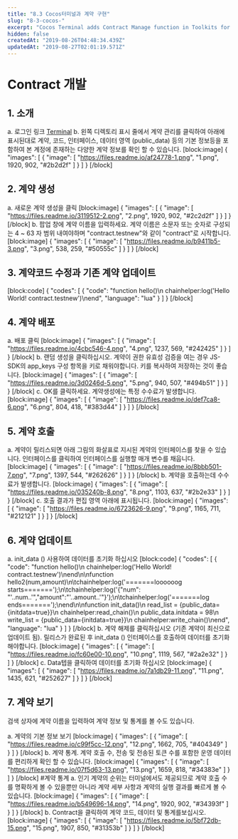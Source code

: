 ```yaml
---
title: "8.3 Cocos터미널과 계약 구현"
slug: "8-3-cocos-"
excerpt: "Cocos Terminal adds Contract Manage function in Toolkits for​ developers to create, update contracts, and execute contract interfaces directly."
hidden: false
createdAt: "2019-08-26T04:48:34.439Z"
updatedAt: "2019-08-27T02:01:19.571Z"
---
```

# Contract 개발

##  1. 소개
a. 로그인 링크 [Terminal](http://cocos-terminal.com)
b. 왼쪽 디렉토리 표시 줄에서 계약 관리를 클릭하여 아래에 표시된대로 계약, 코드, 인터페이스, 데이터 영역 (public_data) 등의 기본 정보등을 포함하여 본 계정에 존재하는 다양한 계약 정보를 확인 할 수 있습니다.
[block:image]
{
  "images": [
    {
      "image": [
        "https://files.readme.io/af24778-1.png",
        "1.png",
        1920,
        902,
        "#2b2d2f"
      ]
    }
  ]
}
[/block]
## 2. 계약 생성
a. 새로운 계약 생성을 클릭 
[block:image]
{
  "images": [
    {
      "image": [
        "https://files.readme.io/3119512-2.png",
        "2.png",
        1920,
        902,
        "#2c2d2f"
      ]
    }
  ]
}
[/block]
b. 팝업 창에 계약 이름을 입력하세요. 계약 이름은 소문자 또는 숫자로 구성되는 4 ~ 63 자 범위 내여야하며 "contract.testnew"와 같이 "contract"로 시작합니다.
[block:image]
{
  "images": [
    {
      "image": [
        "https://files.readme.io/b9411b5-3.png",
        "3.png",
        538,
        259,
        "#50555c"
      ]
    }
  ]
}
[/block]
## 3. 계약코드 수정과 기존 계약 업데이트
[block:code]
{
  "codes": [
    {
      "code": "function hello()\n    chainhelper:log('Hello World! contract.testnew')\nend",
      "language": "lua"
    }
  ]
}
[/block]
## 4. 계약 배포
a. 배포 클릭
[block:image]
{
  "images": [
    {
      "image": [
        "https://files.readme.io/4cbc546-4.png",
        "4.png",
        1237,
        569,
        "#242425"
      ]
    }
  ]
}
[/block]
b. 랜덤 생성을 클릭하십시오. 계약이 권한 유효성 검증을 여는 경우 JS-SDK의 app_keys 구성 항목을 키로 채워야합니다. 키를 복사하여 저장하는 것이 좋습니다.
[block:image]
{
  "images": [
    {
      "image": [
        "https://files.readme.io/3d0246d-5.png",
        "5.png",
        940,
        507,
        "#494b51"
      ]
    }
  ]
}
[/block]
c. OK를 클릭하세요. 계약생성에는 특정 수수료가 발생합니다. 
[block:image]
{
  "images": [
    {
      "image": [
        "https://files.readme.io/def7ca8-6.png",
        "6.png",
        804,
        418,
        "#383d44"
      ]
    }
  ]
}
[/block]
## 5. 계약 호출
a. 계약이 릴리스되면 아래 그림의 화살표로 지시된 계약의 인터페이스를 찾을 수 있습니다. 인터페이스를 클릭하여 인터페이스를 실행할 매개 변수를 채웁니다.
[block:image]
{
  "images": [
    {
      "image": [
        "https://files.readme.io/8bbb501-7.png",
        "7.png",
        1397,
        544,
        "#262626"
      ]
    }
  ]
}
[/block]
b. 계약을 호출하는데 수수료가 발생합니다. 
[block:image]
{
  "images": [
    {
      "image": [
        "https://files.readme.io/035240b-8.png",
        "8.png",
        1103,
        637,
        "#2b2e33"
      ]
    }
  ]
}
[/block]
c. 호출 결과가 편집 영역 아래에 표시됩니다.
[block:image]
{
  "images": [
    {
      "image": [
        "https://files.readme.io/6723626-9.png",
        "9.png",
        1165,
        711,
        "#212121"
      ]
    }
  ]
}
[/block]
## 6. 계약 업데이트
a. init_data () 사용하여 데이터를 초기화 하십시오
[block:code]
{
  "codes": [
    {
      "code": "function hello()\n    chainhelper:log('Hello World! contract.testnew')\nend\n\nfunction hello2(num,amount)\n\tchainhelper:log('=======loooooog starts=======');\n\tchainhelper:log('{\"num\": \"'..num..'\",\"amount\":\"'..amount..'\"}');\n\tchainhelper:log('=======log ends=======');\nend\n\nfunction init_data()\n    read_list = {public_data={initdata=true}}\n    chainhelper:read_chain()\n    public_data.initdata  = 98\n    write_list = {public_data={initdata=true}}\n    chainhelper:write_chain()\nend",
      "language": "lua"
    }
  ]
}
[/block]
b. 계약 해제를 클릭하십시오 (기존 계약이 최신으로 업데이트 됨). 릴리스가 완료된 후 init_data () 인터페이스를 호출하여 데이터를 초기화해야합니다.
[block:image]
{
  "images": [
    {
      "image": [
        "https://files.readme.io/fc60e00-10.png",
        "10.png",
        1119,
        567,
        "#2a2e32"
      ]
    }
  ]
}
[/block]
c. Data텝을 클릭하여 데이터를 초기화 하십시오
[block:image]
{
  "images": [
    {
      "image": [
        "https://files.readme.io/7a1db29-11.png",
        "11.png",
        1435,
        621,
        "#252627"
      ]
    }
  ]
}
[/block]
## 7. 계약 보기
검색 상자에 계약 이름을 입력하여 계약 정보 및 통계를 볼 수도 있습니다.

a. 계약의 기본 정보 보기
[block:image]
{
  "images": [
    {
      "image": [
        "https://files.readme.io/c99f5cc-12.png",
        "12.png",
        1662,
        705,
        "#404349"
      ]
    }
  ]
}
[/block]
b. 계약 통계. 계약 호출 수, 전송 및 전송된 토큰 수를 포함한 운영 데이터를 편리하게 확인 할 수 있습니다.
[block:image]
{
  "images": [
    {
      "image": [
        "https://files.readme.io/07f5d63-13.png",
        "13.png",
        1659,
        818,
        "#34383e"
      ]
    }
  ]
}
[/block]
#계약 통계 
a. 인기 계약의 순위는 터미널에서도 제공되므로 계약 호출 수를 명확하게 볼 수 있을뿐만 아니라 계약 세부 사항과 계약의 실행 결과를 빠르게 볼 수 있습니다.
[block:image]
{
  "images": [
    {
      "image": [
        "https://files.readme.io/b549696-14.png",
        "14.png",
        1920,
        902,
        "#34393f"
      ]
    }
  ]
}
[/block]
b.  Contract을 클릭하여 계약 코드, 데이터 및 통계를보십시오.
[block:image]
{
  "images": [
    {
      "image": [
        "https://files.readme.io/5bf72db-15.png",
        "15.png",
        1907,
        850,
        "#31353b"
      ]
    }
  ]
}
[/block]